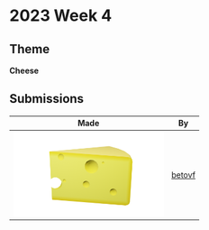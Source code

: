 # 2023 Week 4


## Theme

**Cheese**


## Submissions

| Made | By |
|------|----|
| <img src="./betovf/cheese-with-holes.png" height="150" /> | [betovf](./betovf/) |
